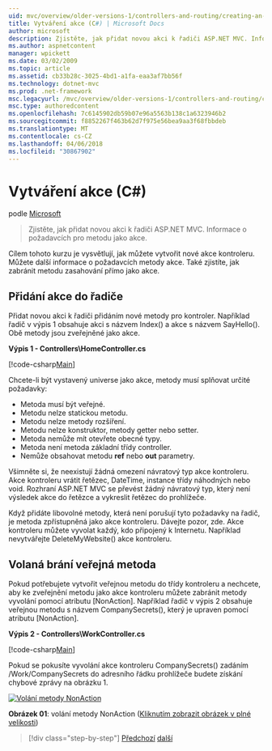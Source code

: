 ```yaml
---
uid: mvc/overview/older-versions-1/controllers-and-routing/creating-an-action-cs
title: Vytváření akce (C#) | Microsoft Docs
author: microsoft
description: Zjistěte, jak přidat novou akci k řadiči ASP.NET MVC. Informace o požadavcích pro metodu jako akce.
ms.author: aspnetcontent
manager: wpickett
ms.date: 03/02/2009
ms.topic: article
ms.assetid: cb33b28c-3025-4bd1-a1fa-eaa3af7bb56f
ms.technology: dotnet-mvc
ms.prod: .net-framework
msc.legacyurl: /mvc/overview/older-versions-1/controllers-and-routing/creating-an-action-cs
msc.type: authoredcontent
ms.openlocfilehash: 7c6145902db59b07e96a5563b138c1a6323946b2
ms.sourcegitcommit: f8852267f463b62d7f975e56bea9aa3f68fbbdeb
ms.translationtype: MT
ms.contentlocale: cs-CZ
ms.lasthandoff: 04/06/2018
ms.locfileid: "30867902"
---
```

<a name="creating-an-action-c"></a>Vytváření akce (C#)
====================
podle [Microsoft](https://github.com/microsoft)

> Zjistěte, jak přidat novou akci k řadiči ASP.NET MVC. Informace o požadavcích pro metodu jako akce.


Cílem tohoto kurzu je vysvětlují, jak můžete vytvořit nové akce kontroleru. Můžete další informace o požadavcích metody akce. Také zjistíte, jak zabránit metodu zasahování přímo jako akce.

## <a name="adding-an-action-to-a-controller"></a>Přidání akce do řadiče

Přidat novou akci k řadiči přidáním nové metody pro kontroler. Například řadič v výpis 1 obsahuje akci s názvem Index() a akce s názvem SayHello(). Obě metody jsou zveřejněné jako akce.

**Výpis 1 - Controllers\HomeController.cs**

[!code-csharp[Main](creating-an-action-cs/samples/sample1.cs)]

Chcete-li být vystavený universe jako akce, metody musí splňovat určité požadavky:

- Metoda musí být veřejné.
- Metodu nelze statickou metodu.
- Metodu nelze metody rozšíření.
- Metodu nelze konstruktor, metody getter nebo setter.
- Metoda nemůže mít otevřete obecné typy.
- Metoda není metoda základní třídy controller.
- Nemůže obsahovat metodu **ref** nebo **out** parametry.

Všimněte si, že neexistují žádná omezení návratový typ akce kontroleru. Akce kontroleru vrátit řetězec, DateTime, instance třídy náhodných nebo void. Rozhraní ASP.NET MVC se převést žádný návratový typ, který není výsledek akce do řetězce a vykreslit řetězec do prohlížeče.

Když přidáte libovolné metody, která není porušují tyto požadavky na řadič, je metoda zpřístupněná jako akce kontroleru. Dávejte pozor, zde. Akce kontroleru můžete vyvolat každý, kdo připojený k Internetu. Například nevytvářejte DeleteMyWebsite() akce kontroleru.

## <a name="preventing-a-public-method-from-being-invoked"></a>Volaná brání veřejná metoda

Pokud potřebujete vytvořit veřejnou metodu do třídy kontroleru a nechcete, aby ke zveřejnění metodu jako akce kontroleru můžete zabránit metody vyvolání pomocí atributu [NonAction]. Například řadič v výpis 2 obsahuje veřejnou metodu s názvem CompanySecrets(), který je upraven pomocí atributu [NonAction].

**Výpis 2 - Controllers\WorkController.cs**

[!code-csharp[Main](creating-an-action-cs/samples/sample2.cs)]

Pokud se pokusíte vyvolání akce kontroleru CompanySecrets() zadáním /Work/CompanySecrets do adresního řádku prohlížeče budete získání chybové zprávy na obrázku 1.


[![Volání metody NonAction](creating-an-action-cs/_static/image1.jpg)](creating-an-action-cs/_static/image1.png)

**Obrázek 01**: volání metody NonAction ([Kliknutím zobrazit obrázek v plné velikosti](creating-an-action-cs/_static/image2.png))

> [!div class="step-by-step"]
> [Předchozí](creating-a-controller-cs.md)
> [další](asp-net-mvc-routing-overview-vb.md)
